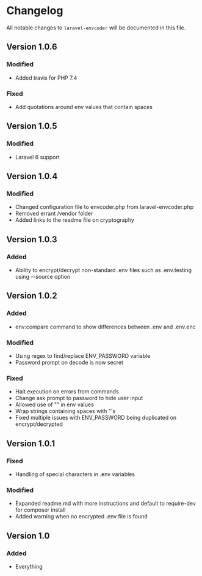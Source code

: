 # Changelog

All notable changes to `laravel-envcoder` will be documented in this file.

## Version 1.0.6

### Modified
- Added travis for PHP 7.4

### Fixed
- Add quotations around env values that contain spaces

## Version 1.0.5

### Modified
- Laravel 6 support

## Version 1.0.4

### Modified
- Changed configuration file to envcoder.php from laravel-envcoder.php
- Removed errant /vendor folder
- Added links to the readme file on cryptography

## Version 1.0.3

### Added
- Ability to encrypt/decrypt non-standard .env files such as .env.testing using --source option

## Version 1.0.2

### Added
- env:compare command to show differences between .env and .env.enc

### Modified
- Using regex to find/replace ENV_PASSWORD variable
- Password prompt on decode is now secret

### Fixed
- Halt execution on errors from commands
- Change ask prompt to password to hide user input
- Allowed use of "" in env values
- Wrap strings containing spaces with "'s
- Fixed multiple issues with ENV_PASSWORD being duplicated on encrypt/decrypted

## Version 1.0.1

### Fixed
- Handling of special characters in .env variables

### Modified
- Expanded readme.md with more instructions and default to require-dev for composer install
- Added warning when  no encrypted .env file is found

## Version 1.0

### Added
- Everything
